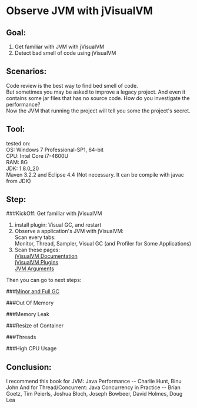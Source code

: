 Observe JVM with jVisualVM
==
Goal:
--
1. Get familiar with JVM with jVisualVM
2. Detect bad smell of code using jVisualVM

Scenarios:
--
Code review is the best way to find bed smell of code. <br/>
But sometimes you may be asked to improve a legacy project. And even it contains some jar files that has no source code. How do you investigate the performance?  <br/>
Now the JVM that running the project will tell you some the project's secret.

Tool:
--
tested on:  <br/>
OS:	Windows 7 Professional-SP1, 64-bit <br/>
CPU:	Intel Core i7-4600U <br/>
RAM:	8G  <br/>
JDK: 1.8.0_20 <br/>
Maven 3.2.2 and Eclipse 4.4 (Not necessary. It can be compile with javac from JDK)


Step:
--
###KickOff: Get familiar with jVisualVM
1. install plugin: Visual GC, and restart
2. Observe a application's JVM with jVisualVM: <br/>
	Scan every tabs: <br/>
		Monitor, Thread, Sampler, Visual GC (and Profiler for Some Applications)
3. Scan these pages:<br/>
		[jVisualVM Documentation](http://visualvm.java.net/docindex.html)<br/>
		[jVisualVM Plugins](http://visualvm.java.net/plugins.html)<br/>
		[JVM Arguments](http://docs.oracle.com/javase/8/docs/technotes/tools/windows/java.html)<br/>

Then you can go to next steps:

###[Minor and Full GC](src\main\java\ybs\gc\thread\README.md)

###Out Of Memory

###Memory Leak

###Resize of Container

###Threads

###High CPU Usage 

Conclusion:
--
I recommend this book for JVM: 
Java Performance  -- Charlie Hunt, Binu John
And for Thread/Concurrent:
Java Concurrency in Practice  -- Brian Goetz, Tim Peierls, Joshua Bloch, Joseph Bowbeer, David Holmes, Doug Lea 
